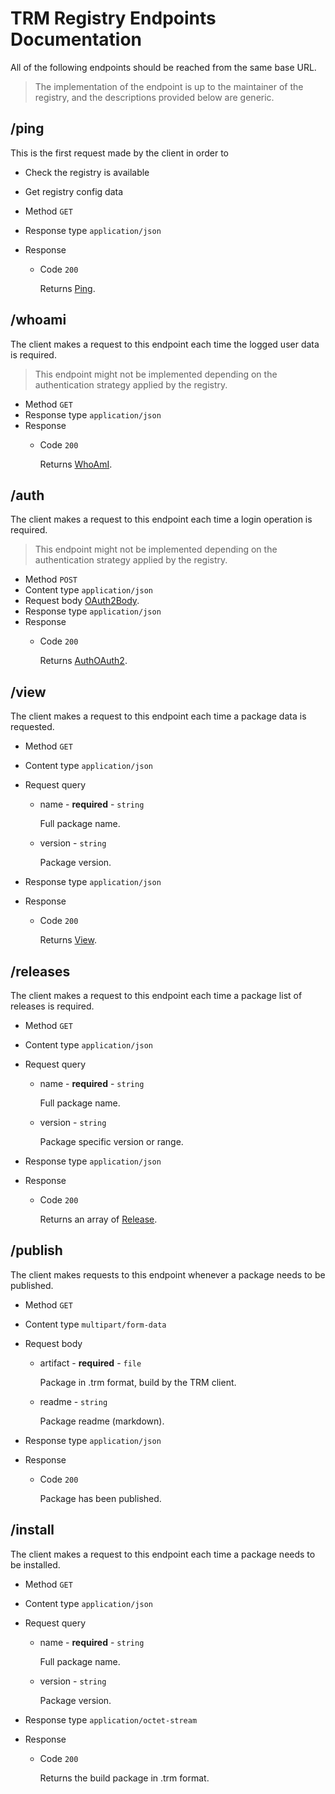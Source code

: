 # TRM Registry Endpoints Documentation

All of the following endpoints should be reached from the same base URL.

> The implementation of the endpoint is up to the maintainer of the registry, and the descriptions provided below are generic.

## /ping

This is the first request made by the client in order to

- Check the registry is available
- Get registry config data

- Method `GET`
- Response type `application/json`
- Response
    - Code `200`

        Returns [Ping](/registry/private/api/types/responses.md#ping).

## /whoami

The client makes a request to this endpoint each time the logged user data is required.

> This endpoint might not be implemented depending on the authentication strategy applied by the registry.

- Method `GET`
- Response type `application/json`
- Response
    - Code `200`
    
        Returns [WhoAmI](/registry/private/api/types/responses.md#whoami).

## /auth

The client makes a request to this endpoint each time a login operation is required.

> This endpoint might not be implemented depending on the authentication strategy applied by the registry.

- Method `POST`
- Content type `application/json`
- Request body [OAuth2Body](/registry/private/api/types/requests.md#oauth2body).
- Response type `application/json`
- Response
    - Code `200`

        Returns [AuthOAuth2](/registry/private/api/types/responses.md#authoauth2).

## /view

The client makes a request to this endpoint each time a package data is requested.

- Method `GET`
- Content type `application/json`
- Request query
    - name - **required** - `string`
        
        Full package name.
        
    - version - `string`
    
        Package version.

- Response type `application/json`
- Response
    - Code `200`
        
        Returns [View](/registry/private/api/types/responses.md#view).

## /releases

The client makes a request to this endpoint each time a package list of releases is required.

- Method `GET`
- Content type `application/json`
- Request query
    - name - **required** - `string`
        
        Full package name.
        
    - version - `string`
    
        Package specific version or range.

- Response type `application/json`
- Response
    - Code `200`
    
        Returns an array of [Release](/registry/private/api/types/responses.md#release).

## /publish

The client makes requests to this endpoint whenever a package needs to be published.

- Method `GET`
- Content type `multipart/form-data`
- Request body
    - artifact - **required** - `file`
    
        Package in .trm format, build by the TRM client.
    
    - readme - `string`
    
        Package readme (markdown).

- Response type `application/json`
- Response
    - Code `200`

        Package has been published.

## /install

The client makes a request to this endpoint each time a package needs to be installed.

- Method `GET`
- Content type `application/json`
- Request query
    - name - **required** - `string`
    
        Full package name.
    
    - version - `string`
        
        Package version.

- Response type `application/octet-stream`
- Response
    - Code `200`
    
        Returns the build package in .trm format.